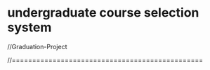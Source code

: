 # undergraduate course selection system
//Graduation-Project

//===============================================



